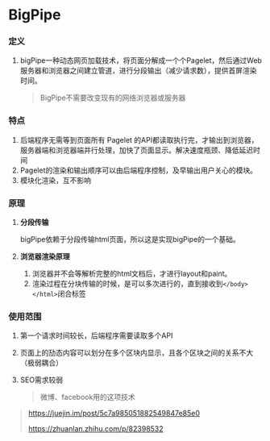 # BigPipe

### 定义

1. bigPipe一种动态网页加载技术，将页面分解成一个个Pagelet，然后通过Web服务器和浏览器之间建立管道，进行分段输出（减少请求数），提供首屏渲染时间。

   > BigPipe不需要改变现有的网络浏览器或服务器

   

### 特点

1. 后端程序无需等到页面所有 Pagelet 的API都读取执行完，才输出到浏览器，服务器端和浏览器端并行处理，加快了页面显示。解决速度瓶颈、降低延迟时间
2. Pagelet的渲染和输出顺序可以由后端程序控制，及早输出用户关心的模块。
3. 模块化渲染，互不影响

### 原理

1. **分段传输**

   bigPipe依赖于分段传输html页面，所以这是实现bigPipe的一个基础。

2. **浏览器渲染原理**
   1. 浏览器并不会等解析完整的html文档后，才进行layout和paint。
   2. 渲染过程在分块传输的时候，是可以多次进行的，直到接收到`</body></html>`闭合标签

### 使用范围

1. 第一个请求时间较长，后端程序需要读取多个API

2. 页面上的劢态内容可以划分在多个区块内显示，且各个区块之间的关系不大（极弱耦合）

3. SEO需求较弱

   > 微博、facebook用的这项技术



> https://juejin.im/post/5c7a985051882549847e85e0
>
> https://zhuanlan.zhihu.com/p/82398532

